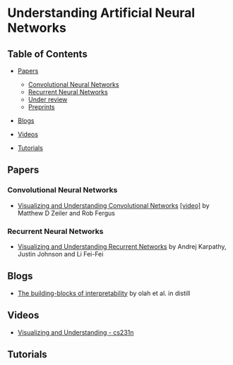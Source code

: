 ﻿# Understanding Artificial Neural Networks
## Table of Contents
- [Papers](#papers)
  - [Convolutional Neural Networks](#convolutional-neural-networks)
  - [Recurrent Neural Networks](#recurrent-neural-networks)
  - [Under review](#under-review)
  - [Preprints](#preprints) 

- [Blogs](#blogs)
- [Videos](#videos)
- [Tutorials](#tutorials)
  
## Papers
### Convolutional Neural Networks
- [Visualizing and Understanding Convolutional Networks](https://arxiv.org/abs/1311.2901) [[video]](https://www.youtube.com/watch?v=ghEmQSxT6tw) by Matthew D Zeiler and Rob Fergus
### Recurrent Neural Networks
- [Visualizing and Understanding Recurrent Networks](https://arxiv.org/abs/1506.02078) by Andrej Karpathy, Justin Johnson and Li Fei-Fei

## Blogs
- [The building-blocks of interpretability](https://distill.pub/2018/building-blocks) by olah et al. in distill

## Videos
- [Visualizing and Understanding - cs231n](https://www.youtube.com/watch?v=6wcs6szJWMY)

## Tutorials

